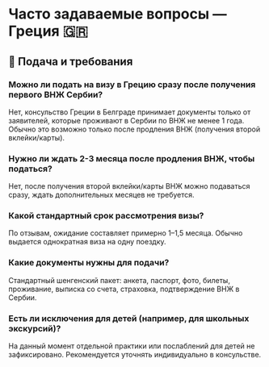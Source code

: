 
# Часто задаваемые вопросы — Греция 🇬🇷

## 📝 Подача и требования

### Можно ли подать на визу в Грецию сразу после получения первого ВНЖ Сербии?
Нет, консульство Греции в Белграде принимает документы только от заявителей, которые проживают в Сербии по ВНЖ не менее 1 года. Обычно это возможно только после продления ВНЖ (получения второй вклейки/карты).

### Нужно ли ждать 2-3 месяца после продления ВНЖ, чтобы податься?
Нет, после получения второй вклейки/карты ВНЖ можно подаваться сразу, ждать дополнительных месяцев не требуется.

### Какой стандартный срок рассмотрения визы?
По отзывам, ожидание составляет примерно 1–1,5 месяца. Обычно выдается однократная виза на одну поездку.

### Какие документы нужны для подачи?
Стандартный шенгенский пакет: анкета, паспорт, фото, билеты, проживание, выписка со счета, страховка, подтверждение ВНЖ в Сербии.

### Есть ли исключения для детей (например, для школьных экскурсий)?
На данный момент отдельной практики или послаблений для детей не зафиксировано. Рекомендуется уточнять индивидуально в консульстве.
